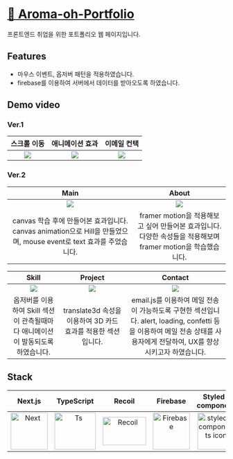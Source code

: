 # [🔗 Aroma-oh-Portfolio](https://aroma-oh-portfolio.com/)
프론트엔드 취업을 위한 포트폴리오 웹 페이지입니다. 

## Features
- 마우스 이벤트, 옵저버 패턴을 적용하였습니다.
- firebase를 이용하여 서버에서 데이터를 받아오도록 하였습니다. 

## Demo video
### Ver.1
| 스크롤 이동 | 애니메이션 효과 | 이메일 컨택 |
|:-:|:-:| :-: |
|![](https://velog.velcdn.com/images/on002way/post/8bc6e977-a081-49be-831b-d0dd8e919c8f/image.gif) |![](https://velog.velcdn.com/images/on002way/post/cfb8d0db-fceb-49d9-8114-d594173d18c5/image.gif) |![](https://velog.velcdn.com/images/on002way/post/275b066b-918a-4c7c-8b5c-9b83c1cad06a/image.gif)|
### Ver.2
|Main|About|
|:---:|:---:|
|![](https://velog.velcdn.com/images/on002way/post/52301ad7-39cb-493b-820b-1e6939fb13d5/image.gif)|![](https://velog.velcdn.com/images/on002way/post/c55c05ea-cdd8-4bcb-bae1-1ae1efab9608/image.gif)|
| canvas 학습 후에 만들어본 효과입니다. </br> canvas animation으로 Hill을 만들었으며, mouse event로 text 효과를 주었습니다. |framer motion을 적용해보고 싶어 만들어본 효과입니다. </br> 다양한 속성들을 적용해보며 framer motion을 학습했습니다.|

|Skill|Project|Contact|
|:---:|:---:|:---:|
|![](https://velog.velcdn.com/images/on002way/post/7ddab1a7-e196-45f9-b03e-9102a21d5c05/image.gif)|![](https://velog.velcdn.com/images/on002way/post/4630c24d-54b8-45d1-b1cd-6025814b1e9e/image.gif)|![](https://velog.velcdn.com/images/on002way/post/17e51a79-d56b-46ac-a5d1-464271707e64/image.gif)|
| 옵저버를 이용하여 Skill 섹션이 관측될때마다 애니메이션이 발동되도록 하였습니다. |translate3d 속성을 이용하여 3D 카드 효과를 적용한 섹션입니다. |email.js를 이용하여 메일 전송이 가능하도록 구현한 섹션입니다. alert, loading, confetti 등을 이용하여 메일 전송 상태를 사용자에게 전달하여, UX를 향상시키고자 하였습니다. |


## Stack
| Next.js | TypeScript | Recoil | Firebase | Styled-component | MUI |
|:-:|:-:|:-:|:-:|:-:|:-:|
| <img alt="Next" src ="https://d2nir1j4sou8ez.cloudfront.net/wp-content/uploads/2021/12/nextjs-boilerplate-logo.png" width="85" height="85" /> | <div style="display: flex; align-items: flex-start;"><img src="https://techstack-generator.vercel.app/ts-icon.svg" alt="Ts" width="95" height="85" /> </div>| <img alt="Recoil" src ="https://blog.kakaocdn.net/dn/A4ANT/btrHoMUAw6C/ikblOMCARWgVNDONK1My3k/img.png" width="100" height="65" /> | <img alt="Firebase" src ="https://firebase.google.com/static/images/brand-guidelines/logo-vertical.png" width="85" height="85" />| <img src="https://www.styled-components.com/atom.png" alt="styled-components icon" width="85" height="85" /> |<img alt="MUI" src ="https://mui.com/static/logo.png" width="85" height="85" /> |
